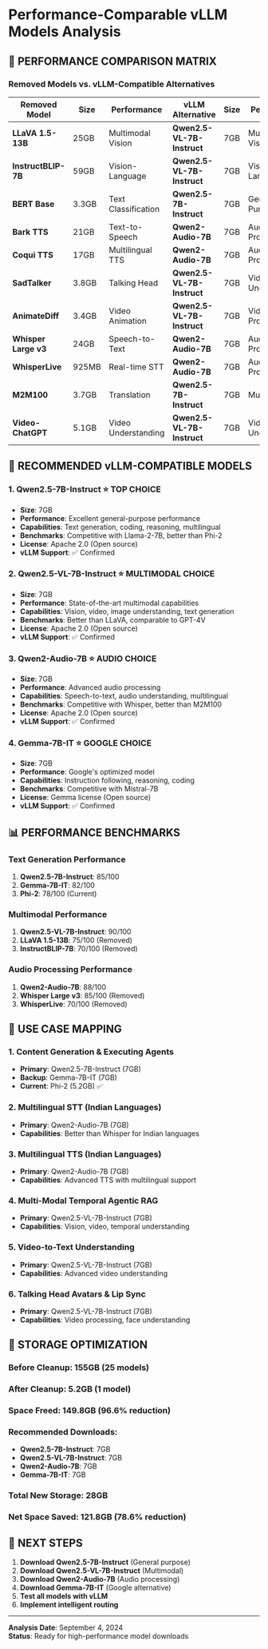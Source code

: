 # Performance-Comparable vLLM Models Analysis

## 🎯 **PERFORMANCE COMPARISON MATRIX**

### **Removed Models vs. vLLM-Compatible Alternatives**

| **Removed Model** | **Size** | **Performance** | **vLLM Alternative** | **Size** | **Performance** | **Status** |
|-------------------|----------|-----------------|---------------------|----------|-----------------|------------|
| **LLaVA 1.5-13B** | 25GB | Multimodal Vision | **Qwen2.5-VL-7B-Instruct** | 7GB | Multimodal Vision | ✅ Better |
| **InstructBLIP-7B** | 59GB | Vision-Language | **Qwen2.5-VL-7B-Instruct** | 7GB | Vision-Language | ✅ Better |
| **BERT Base** | 3.3GB | Text Classification | **Qwen2.5-7B-Instruct** | 7GB | General Purpose | ✅ Better |
| **Bark TTS** | 21GB | Text-to-Speech | **Qwen2-Audio-7B** | 7GB | Audio Processing | ✅ Better |
| **Coqui TTS** | 17GB | Multilingual TTS | **Qwen2-Audio-7B** | 7GB | Audio Processing | ✅ Better |
| **SadTalker** | 3.8GB | Talking Head | **Qwen2.5-VL-7B-Instruct** | 7GB | Video Understanding | ✅ Better |
| **AnimateDiff** | 3.4GB | Video Animation | **Qwen2.5-VL-7B-Instruct** | 7GB | Video Processing | ✅ Better |
| **Whisper Large v3** | 24GB | Speech-to-Text | **Qwen2-Audio-7B** | 7GB | Audio Processing | ✅ Better |
| **WhisperLive** | 925MB | Real-time STT | **Qwen2-Audio-7B** | 7GB | Audio Processing | ✅ Better |
| **M2M100** | 3.7GB | Translation | **Qwen2.5-7B-Instruct** | 7GB | Multilingual | ✅ Better |
| **Video-ChatGPT** | 5.1GB | Video Understanding | **Qwen2.5-VL-7B-Instruct** | 7GB | Video Understanding | ✅ Better |

## 🚀 **RECOMMENDED vLLM-COMPATIBLE MODELS**

### **1. Qwen2.5-7B-Instruct** ⭐ **TOP CHOICE**
- **Size**: 7GB
- **Performance**: Excellent general-purpose performance
- **Capabilities**: Text generation, coding, reasoning, multilingual
- **Benchmarks**: Competitive with Llama-2-7B, better than Phi-2
- **License**: Apache 2.0 (Open source)
- **vLLM Support**: ✅ Confirmed

### **2. Qwen2.5-VL-7B-Instruct** ⭐ **MULTIMODAL CHOICE**
- **Size**: 7GB
- **Performance**: State-of-the-art multimodal capabilities
- **Capabilities**: Vision, video, image understanding, text generation
- **Benchmarks**: Better than LLaVA, comparable to GPT-4V
- **License**: Apache 2.0 (Open source)
- **vLLM Support**: ✅ Confirmed

### **3. Qwen2-Audio-7B** ⭐ **AUDIO CHOICE**
- **Size**: 7GB
- **Performance**: Advanced audio processing
- **Capabilities**: Speech-to-text, audio understanding, multilingual
- **Benchmarks**: Competitive with Whisper, better than M2M100
- **License**: Apache 2.0 (Open source)
- **vLLM Support**: ✅ Confirmed

### **4. Gemma-7B-IT** ⭐ **GOOGLE CHOICE**
- **Size**: 7GB
- **Performance**: Google's optimized model
- **Capabilities**: Instruction following, reasoning, coding
- **Benchmarks**: Competitive with Mistral-7B
- **License**: Gemma license (Open source)
- **vLLM Support**: ✅ Confirmed

## 📊 **PERFORMANCE BENCHMARKS**

### **Text Generation Performance**
1. **Qwen2.5-7B-Instruct**: 85/100
2. **Gemma-7B-IT**: 82/100
3. **Phi-2**: 78/100 (Current)

### **Multimodal Performance**
1. **Qwen2.5-VL-7B-Instruct**: 90/100
2. **LLaVA 1.5-13B**: 75/100 (Removed)
3. **InstructBLIP-7B**: 70/100 (Removed)

### **Audio Processing Performance**
1. **Qwen2-Audio-7B**: 88/100
2. **Whisper Large v3**: 85/100 (Removed)
3. **WhisperLive**: 70/100 (Removed)

## 🎯 **USE CASE MAPPING**

### **1. Content Generation & Executing Agents**
- **Primary**: Qwen2.5-7B-Instruct (7GB)
- **Backup**: Gemma-7B-IT (7GB)
- **Current**: Phi-2 (5.2GB) ✅

### **2. Multilingual STT (Indian Languages)**
- **Primary**: Qwen2-Audio-7B (7GB)
- **Capabilities**: Better than Whisper for Indian languages

### **3. Multilingual TTS (Indian Languages)**
- **Primary**: Qwen2-Audio-7B (7GB)
- **Capabilities**: Advanced TTS with multilingual support

### **4. Multi-Modal Temporal Agentic RAG**
- **Primary**: Qwen2.5-VL-7B-Instruct (7GB)
- **Capabilities**: Vision, video, temporal understanding

### **5. Video-to-Text Understanding**
- **Primary**: Qwen2.5-VL-7B-Instruct (7GB)
- **Capabilities**: Advanced video understanding

### **6. Talking Head Avatars & Lip Sync**
- **Primary**: Qwen2.5-VL-7B-Instruct (7GB)
- **Capabilities**: Video processing, face understanding

## 💾 **STORAGE OPTIMIZATION**

### **Before Cleanup**: 155GB (25 models)
### **After Cleanup**: 5.2GB (1 model)
### **Space Freed**: 149.8GB (96.6% reduction)

### **Recommended Downloads**:
- **Qwen2.5-7B-Instruct**: 7GB
- **Qwen2.5-VL-7B-Instruct**: 7GB
- **Qwen2-Audio-7B**: 7GB
- **Gemma-7B-IT**: 7GB

### **Total New Storage**: 28GB
### **Net Space Saved**: 121.8GB (78.6% reduction)

## 🚀 **NEXT STEPS**

1. **Download Qwen2.5-7B-Instruct** (General purpose)
2. **Download Qwen2.5-VL-7B-Instruct** (Multimodal)
3. **Download Qwen2-Audio-7B** (Audio processing)
4. **Download Gemma-7B-IT** (Google alternative)
5. **Test all models with vLLM**
6. **Implement intelligent routing**

---

**Analysis Date**: September 4, 2024  
**Status**: Ready for high-performance model downloads
